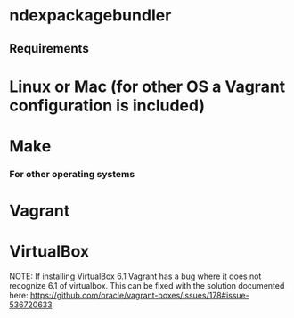 # ndexpackagebundler


## Requirements

# Linux or Mac (for other OS a Vagrant configuration is included)

# Make


### For other operating systems

# Vagrant

# VirtualBox

NOTE: If installing VirtualBox 6.1 Vagrant has a bug where it does not recognize 6.1 of virtualbox. This can be fixed with the solution documented here: https://github.com/oracle/vagrant-boxes/issues/178#issue-536720633
